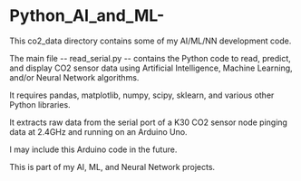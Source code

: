 # Python_AI_and_ML-
This co2_data directory contains some of my AI/ML/NN development code.

The main file -- read_serial.py -- contains the Python code to read, predict, and display CO2 sensor data using Artificial Intelligence, Machine Learning, and/or Neural Network algorithms.

It requires pandas, matplotlib, numpy, scipy, sklearn, and various other Python libraries.

It extracts raw data from the serial port of a K30 CO2 sensor node pinging data at 2.4GHz and running on an Arduino Uno.

I may include this Arduino code in the future.

This is part of my AI, ML, and Neural Network projects.
